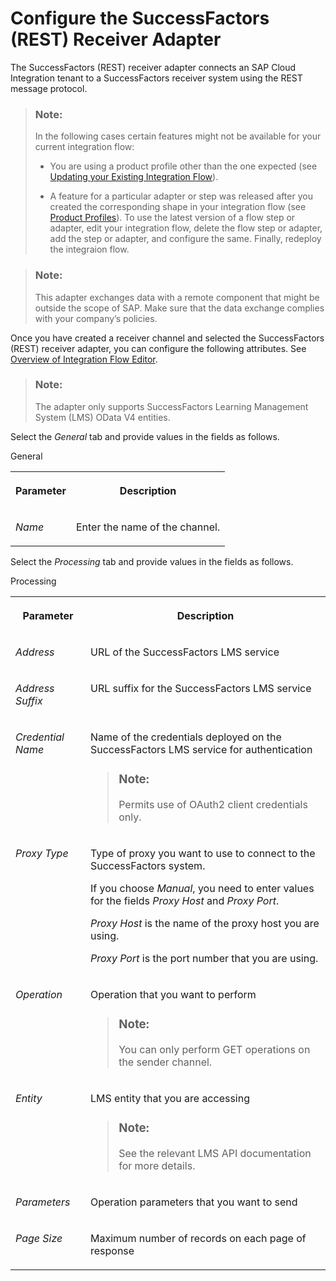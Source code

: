 <!-- loio9cff562cd220458db0aca97ac24887a0 -->

# Configure the SuccessFactors \(REST\) Receiver Adapter

The SuccessFactors \(REST\) receiver adapter connects an SAP Cloud Integration tenant to a SuccessFactors receiver system using the REST message protocol.

> ### Note:  
> In the following cases certain features might not be available for your current integration flow:
> 
> -   You are using a product profile other than the one expected \(see [Updating your Existing Integration Flow](updating-your-existing-integration-flow-1f9e879.md)\).
> 
> -   A feature for a particular adapter or step was released after you created the corresponding shape in your integration flow \(see [Product Profiles](product-profiles-8007daa.md)\). To use the latest version of a flow step or adapter, edit your integration flow, delete the flow step or adapter, add the step or adapter, and configure the same. Finally, redeploy the integraion flow.

> ### Note:  
> This adapter exchanges data with a remote component that might be outside the scope of SAP. Make sure that the data exchange complies with your company’s policies.

Once you have created a receiver channel and selected the SuccessFactors \(REST\) receiver adapter, you can configure the following attributes. See [Overview of Integration Flow Editor](overview-of-integration-flow-editor-db10beb.md).

> ### Note:  
> The adapter only supports SuccessFactors Learning Management System \(LMS\) OData V4 entities.

Select the *General* tab and provide values in the fields as follows.

<a name="loio9cff562cd220458db0aca97ac24887a0__table_jts_31r_yjb"/>General


<table>
<tr>
<th valign="top">

Parameter



</th>
<th valign="top">

Description



</th>
</tr>
<tr>
<td valign="top">

*Name*



</td>
<td valign="top">

Enter the name of the channel.



</td>
</tr>
</table>

Select the *Processing* tab and provide values in the fields as follows.

<a name="loio9cff562cd220458db0aca97ac24887a0__table_tpv_yxp_gr"/>Processing


<table>
<tr>
<th valign="top">

Parameter



</th>
<th valign="top">

Description



</th>
</tr>
<tr>
<td valign="top">

 *Address* 



</td>
<td valign="top">

URL of the SuccessFactors LMS service



</td>
</tr>
<tr>
<td valign="top">

 *Address Suffix* 



</td>
<td valign="top">

URL suffix for the SuccessFactors LMS service



</td>
</tr>
<tr>
<td valign="top">

 *Credential Name* 



</td>
<td valign="top">

Name of the credentials deployed on the SuccessFactors LMS service for authentication

> ### Note:  
> Permits use of OAuth2 client credentials only.



</td>
</tr>
<tr>
<td valign="top">

 *Proxy Type* 



</td>
<td valign="top">

Type of proxy you want to use to connect to the SuccessFactors system.

If you choose *Manual*, you need to enter values for the fields *Proxy Host* and *Proxy Port*.

*Proxy Host* is the name of the proxy host you are using.

*Proxy Port* is the port number that you are using.



</td>
</tr>
<tr>
<td valign="top">

 *Operation* 



</td>
<td valign="top">

Operation that you want to perform

> ### Note:  
> You can only perform GET operations on the sender channel.



</td>
</tr>
<tr>
<td valign="top">

 *Entity* 



</td>
<td valign="top">

LMS entity that you are accessing

> ### Note:  
> See the relevant LMS API documentation for more details.



</td>
</tr>
<tr>
<td valign="top">

 *Parameters* 



</td>
<td valign="top">

Operation parameters that you want to send



</td>
</tr>
<tr>
<td valign="top">

 *Page Size* 



</td>
<td valign="top">

Maximum number of records on each page of response



</td>
</tr>
</table>

